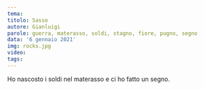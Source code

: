 ```yaml
---
tema:
titolo: Sasso
autore: Gianluigi
parole: guerra, materasso, soldi, stagno, fiore, pugno, segno
data: '6 gennaio 2021'
img: rocks.jpg
video: 
tags: 
---
```

Ho nascosto i soldi nel materasso e ci ho fatto un segno.
